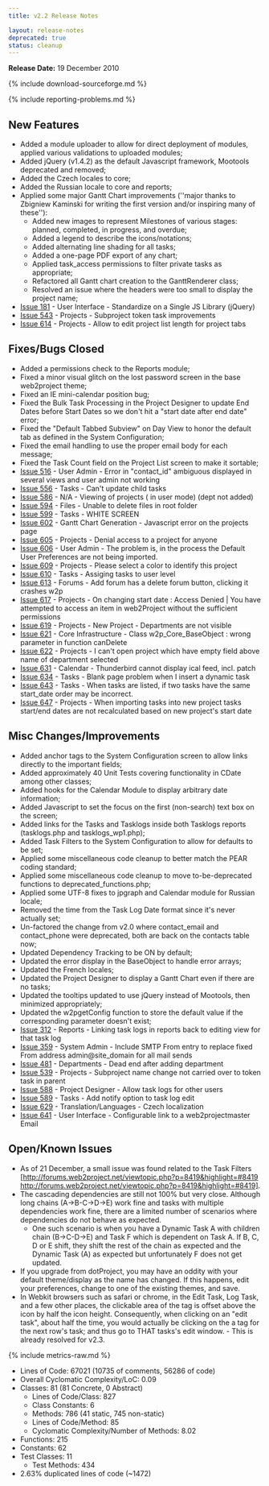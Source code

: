 ```yaml
---
title: v2.2 Release Notes

layout: release-notes
deprecated: true
status: cleanup
---
```


**Release Date:** 19 December 2010

{% include download-sourceforge.md %}

{% include reporting-problems.md %}

## New Features

* Added a module uploader to allow for direct deployment of modules, applied various validations to uploaded modules;
* Added jQuery (v1.4.2) as the default Javascript framework, Mootools deprecated and removed;
* Added the Czech locales to core;
* Added the Russian locale to core and reports;
* Applied some major Gantt Chart improvements (''major thanks to Zbigniew Kaminski for writing the first version and/or inspiring many of these''):
  * Added new images to represent Milestones of various stages: planned, completed, in progress, and overdue;
  * Added a legend to describe the icons/notations;
  * Added alternating line shading for all tasks;
  * Added a one-page PDF export of any chart;
  * Applied task_access permissions to filter private tasks as appropriate;
  * Refactored all Gantt chart creation to the GanttRenderer class;
  * Resolved an issue where the headers were too small to display the project name;
* [Issue 181](http://bugs.web2project.net/view.php?id=181)  - User Interface - Standardize on a Single JS Library (jQuery)
* [Issue 543](http://bugs.web2project.net/view.php?id=543)  - Projects - Subproject token task improvements
* [Issue 614](http://bugs.web2project.net/view.php?id=614)  - Projects - Allow to edit project list length for project tabs

## Fixes/Bugs Closed

* Added a permissions check to the Reports module;
* Fixed a minor visual glitch on the lost password screen in the base web2project theme;
* Fixed an IE mini-calendar position bug;
* Fixed the Bulk Task Processing in the Project Designer to update End Dates before Start Dates so we don't hit a "start date after end date" error;
* Fixed the "Default Tabbed Subview" on Day View to honor the default tab as defined in the System Configuration;
* Fixed the email handling to use the proper email body for each message;
* Fixed the Task Count field on the Project List screen to make it sortable;
* [Issue 516](http://bugs.web2project.net/view.php?id=516)  - User Admin - Error in "contact_id" ambiguous displayed in several views and user admin not working
* [Issue 556](http://bugs.web2project.net/view.php?id=556)  - Tasks - Can't update child tasks
* [Issue 586](http://bugs.web2project.net/view.php?id=586)  - N/A - Viewing of projects ( in user mode) (dept not added)
* [Issue 594](http://bugs.web2project.net/view.php?id=594)  - Files - Unable to delete files in root folder
* [Issue 599](http://bugs.web2project.net/view.php?id=599)  - Tasks - WHITE SCREEN
* [Issue 602](http://bugs.web2project.net/view.php?id=602)  - Gantt Chart Generation - Javascript error on the projects page
* [Issue 605](http://bugs.web2project.net/view.php?id=605)  - Projects	- Denial access to a project for anyone
* [Issue 606](http://bugs.web2project.net/view.php?id=606)  - User Admin - The problem is, in the process the Default User Preferences are not being imported.
* [Issue 609](http://bugs.web2project.net/view.php?id=609)  - Projects - Please select a color to identify this project
* [Issue 610](http://bugs.web2project.net/view.php?id=610)  - Tasks - Assiging tasks to user level
* [Issue 613](http://bugs.web2project.net/view.php?id=613)  - Forums - Add forum has a delete forum button, clicking it crashes w2p
* [Issue 617](http://bugs.web2project.net/view.php?id=617)  - Projects - On changing start date : Access Denied | You have attempted to access an item in web2Project without the sufficient permissions
* [Issue 619](http://bugs.web2project.net/view.php?id=619)  - Projects - New Project - Departments are not visible
* [Issue 621](http://bugs.web2project.net/view.php?id=621)  - Core Infrastructure - Class w2p_Core_BaseObject : wrong parameter in function canDelete
* [Issue 622](http://bugs.web2project.net/view.php?id=622)  - Projects - I can't open project which have empty field above name of department selected
* [Issue 631](http://bugs.web2project.net/view.php?id=631)  - Calendar - Thunderbird cannot display ical feed, incl. patch
* [Issue 634](http://bugs.web2project.net/view.php?id=634)  - Tasks - Blank page problem when I insert a dynamic task
* [Issue 643](http://bugs.web2project.net/view.php?id=643)  - Tasks - When tasks are listed, if two tasks have the same start_date order may be incorrect.
* [Issue 647](http://bugs.web2project.net/view.php?id=647)  - Projects - When importing tasks into new project tasks start/end dates are not recalculated based on new project's start date

## Misc Changes/Improvements

* Added anchor tags to the System Configuration screen to allow links directly to the important fields;
* Added approximately 40 Unit Tests covering functionality in CDate among other classes;
* Added hooks for the Calendar Module to display arbitrary date information;
* Added Javascript to set the focus on the first (non-search) text box on the screen;
* Added links for the Tasks and Tasklogs inside both Tasklogs reports (tasklogs.php and tasklogs_wp1.php);
* Added Task Filters to the System Configuration to allow for defaults to be set;
* Applied some miscellaneous code cleanup to better match the PEAR coding standard;
* Applied some miscellaneous code cleanup to move to-be-deprecated functions to deprecated_functions.php;
* Applied some UTF-8 fixes to jpgraph and Calendar module for Russian locale;
* Removed the time from the Task Log Date format since it's never actually set;
* Un-factored the change from v2.0 where contact_email and contact_phone were deprecated, both are back on the contacts table now;
* Updated Dependency Tracking to be ON by default;
* Updated the error display in the BaseObject to handle error arrays;
* Updated the French locales;
* Updated the Project Designer to display a Gantt Chart even if there are no tasks;
* Updated the tooltips updated to use jQuery instead of Mootools, then minimized appropriately;
* Updated the w2pgetConfig function to store the default value if the corresponding parameter doesn't exist;
* [Issue 312](http://bugs.web2project.net/view.php?id=312)  - Reports - Linking task logs in reports back to editing view for that task log
* [Issue 359](http://bugs.web2project.net/view.php?id=359)  - System Admin - Include SMTP From entry to replace fixed From address admin@site_domain for all mail sends
* [Issue 481](http://bugs.web2project.net/view.php?id=481)  - Departments - Dead end after adding department
* [Issue 539](http://bugs.web2project.net/view.php?id=539)  - Projects - Subproject name change not carried over to token task in parent
* [Issue 588](http://bugs.web2project.net/view.php?id=588)  - Project Designer - Allow task logs for other users
* [Issue 589](http://bugs.web2project.net/view.php?id=589)  - Tasks - Add notify option to task log edit
* [Issue 629](http://bugs.web2project.net/view.php?id=629)  - Translation/Languages - Czech localization
* [Issue 641](http://bugs.web2project.net/view.php?id=641)  - User Interface - Configurable link to a web2projectmaster Email

## Open/Known Issues

* As of 21 December, a small issue was found related to the Task Filters [http://forums.web2project.net/viewtopic.php?p=8419&highlight=#8419 http://forums.web2project.net/viewtopic.php?p=8419&highlight=#8419].
* The cascading dependencies are still not 100% but very close.  Although long chains (A->B-C->D->E) work fine and tasks with multiple dependencies work fine, there are a limited number of scenarios where dependencies do not behave as expected.
  * One such scenario is when you have a Dynamic Task A with children chain (B->C-D->E) and Task F which is dependent on Task A.  If B, C, D or E shift, they shift the rest of the chain as expected and the Dynamic Task (A) as expected but unfortunately F does not get updated.
* If you upgrade from dotProject, you may have an oddity with your default theme/display as the name has changed.  If this happens, edit your preferences, change to one of the existing themes, and save.
* In Webkit browsers such as safari or chrome, in the Edit Task, Log Task, and a few other places, the clickable area of the tag is offset above the icon by half the icon height. Consequently, when clicking on an "edit task", about half the time, you would actually be clicking on the a tag for the next row's task; and thus go to THAT tasks's edit window. - This is already resolved for v2.3.

{% include metrics-raw.md %}

* Lines of Code: 67021 (10735 of comments, 56286 of code)
* Overall Cyclomatic Complexity/LoC: 0.09
* Classes: 81 (81 Concrete, 0 Abstract)
  * Lines of Code/Class: 827
  * Class Constants: 6
  * Methods: 786 (41 static, 745 non-static)
  * Lines of Code/Method: 85
  * Cyclomatic Complexity/Number of Methods: 8.02
* Functions: 215
* Constants: 62
* Test Classes: 11
  * Test Methods: 434
* 2.63% duplicated lines of code (~1472)